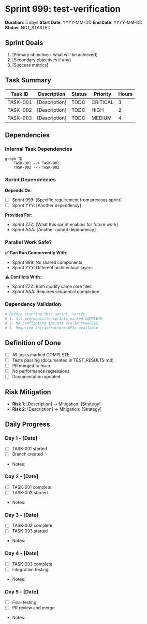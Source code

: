 # Sprint 999: test-verification

**Duration**: 5 days
**Start Date**: YYYY-MM-DD
**End Date**: YYYY-MM-DD
**Status**: NOT_STARTED

## Sprint Goals
1. [Primary objective - what will be achieved]
2. [Secondary objectives if any]
3. [Success metrics]

## Task Summary
| Task ID | Description | Status | Priority | Hours |
|---------|-------------|--------|----------|-------|
| TASK-001 | [Description] | TODO | CRITICAL | 3 |
| TASK-002 | [Description] | TODO | HIGH | 2 |
| TASK-003 | [Description] | TODO | MEDIUM | 4 |

## Dependencies

### Internal Task Dependencies
```mermaid
graph TD
    TASK-001 --> TASK-002
    TASK-002 --> TASK-003
```

### Sprint Dependencies
**Depends On**: 
- [ ] Sprint 999: [Specific requirement from previous sprint]
- [ ] Sprint YYY: [Another dependency]

**Provides For**:
- Sprint ZZZ: [What this sprint enables for future work]
- Sprint AAA: [Another output dependency]

### Parallel Work Safe?
**✅ Can Run Concurrently With**:
- Sprint 999: No shared components
- Sprint YYY: Different architectural layers

**⚠️ Conflicts With**:
- Sprint ZZZ: Both modify same core files
- Sprint AAA: Requires sequential completion

### Dependency Validation
```bash
# Before starting this sprint, verify:
# 1. All prerequisite sprints marked COMPLETE
# 2. No conflicting sprints are IN_PROGRESS
# 3. Required infrastructure/APIs available
```

## Definition of Done
- [ ] All tasks marked COMPLETE
- [ ] Tests passing (documented in TEST_RESULTS.md)
- [ ] PR merged to main
- [ ] No performance regressions
- [ ] Documentation updated

## Risk Mitigation
- **Risk 1**: [Description] → Mitigation: [Strategy]
- **Risk 2**: [Description] → Mitigation: [Strategy]

## Daily Progress
### Day 1 - [Date]
- [ ] TASK-001 started
- [ ] Branch created
- Notes: 

### Day 2 - [Date]
- [ ] TASK-001 complete
- [ ] TASK-002 started
- Notes:

### Day 3 - [Date]
- [ ] TASK-002 complete
- [ ] TASK-003 started
- Notes:

### Day 4 - [Date]
- [ ] TASK-003 complete
- [ ] Integration testing
- Notes:

### Day 5 - [Date]
- [ ] Final testing
- [ ] PR review and merge
- Notes: